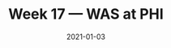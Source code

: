 ---
layout: game
title: Week 17 — WAS at PHI
season: 2020
game_id: 2020_17_WAS_PHI
week: 17
date: 2021-01-03
home_team: PHI
away_team: WAS
final_home: 
final_away: 
pbp_url: /assets/data/pbp/2020/2020_17_WAS_PHI.csv.gz
---